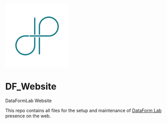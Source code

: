 <img src="https://github.com/Filippos-Filippidis/DF_Website/blob/master/assets/images/600x600-01-01.png" alt="DF" width="200" height="200">

# DF_Website

DataFormLab Website

This repo contains all files for the setup and maintenance of <a href="dataformlab.com">DataForm Lab</a> presence on the web.
